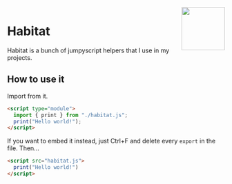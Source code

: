 <img align="right" height="100" src="http://img.todepond.com/IMG/Habitat@0.25x.png">

# Habitat

Habitat is a bunch of jumpyscript helpers that I use in my projects.

## How to use it

Import from it.

```html
<script type="module">
  import { print } from "./habitat.js";
  print("Hello world!");
</script>
```

If you want to embed it instead, just Ctrl+F and delete every `export` in the file. Then...

```html
<script src="habitat.js">
  print("Hello world!")
</script>
```
